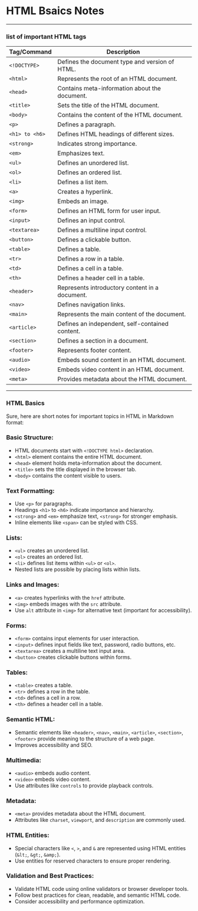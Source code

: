 # HTML Bsaics Notes

***

### list of important HTML tags

| Tag/Command     | Description                                       |
|-----------------|---------------------------------------------------|
| `<!DOCTYPE>`    | Defines the document type and version of HTML.    |
| `<html>`        | Represents the root of an HTML document.           |
| `<head>`        | Contains meta-information about the document.     |
| `<title>`       | Sets the title of the HTML document.              |
| `<body>`        | Contains the content of the HTML document.        |
| `<p>`           | Defines a paragraph.                              |
| `<h1> to <h6>`  | Defines HTML headings of different sizes.         |
| `<strong>`      | Indicates strong importance.                      |
| `<em>`          | Emphasizes text.                                  |
| `<ul>`          | Defines an unordered list.                        |
| `<ol>`          | Defines an ordered list.                          |
| `<li>`          | Defines a list item.                              |
| `<a>`           | Creates a hyperlink.                              |
| `<img>`         | Embeds an image.                                  |
| `<form>`        | Defines an HTML form for user input.              |
| `<input>`       | Defines an input control.                         |
| `<textarea>`    | Defines a multiline input control.                |
| `<button>`      | Defines a clickable button.                       |
| `<table>`       | Defines a table.                                  |
| `<tr>`          | Defines a row in a table.                         |
| `<td>`          | Defines a cell in a table.                        |
| `<th>`          | Defines a header cell in a table.                 |
| `<header>`      | Represents introductory content in a document.    |
| `<nav>`         | Defines navigation links.                         |
| `<main>`        | Represents the main content of the document.      |
| `<article>`     | Defines an independent, self-contained content.   |
| `<section>`     | Defines a section in a document.                  |
| `<footer>`      | Represents footer content.                        |
| `<audio>`       | Embeds sound content in an HTML document.         |
| `<video>`       | Embeds video content in an HTML document.         |
| `<meta>`        | Provides metadata about the HTML document.        |

***

### HTML Basics

Sure, here are short notes for important topics in HTML in Markdown format:

### Basic Structure:
- HTML documents start with `<!DOCTYPE html>` declaration.
- `<html>` element contains the entire HTML document.
- `<head>` element holds meta-information about the document.
- `<title>` sets the title displayed in the browser tab.
- `<body>` contains the content visible to users.

### Text Formatting:
- Use `<p>` for paragraphs.
- Headings `<h1>` to `<h6>` indicate importance and hierarchy.
- `<strong>` and `<em>` emphasize text, `<strong>` for stronger emphasis.
- Inline elements like `<span>` can be styled with CSS.

### Lists:
- `<ul>` creates an unordered list.
- `<ol>` creates an ordered list.
- `<li>` defines list items within `<ul>` or `<ol>`.
- Nested lists are possible by placing lists within lists.

### Links and Images:
- `<a>` creates hyperlinks with the `href` attribute.
- `<img>` embeds images with the `src` attribute.
- Use `alt` attribute in `<img>` for alternative text (important for accessibility).

### Forms:
- `<form>` contains input elements for user interaction.
- `<input>` defines input fields like text, password, radio buttons, etc.
- `<textarea>` creates a multiline text input area.
- `<button>` creates clickable buttons within forms.

### Tables:
- `<table>` creates a table.
- `<tr>` defines a row in the table.
- `<td>` defines a cell in a row.
- `<th>` defines a header cell in a table.

### Semantic HTML:
- Semantic elements like `<header>`, `<nav>`, `<main>`, `<article>`, `<section>`, `<footer>` provide meaning to the structure of a web page.
- Improves accessibility and SEO.

### Multimedia:
- `<audio>` embeds audio content.
- `<video>` embeds video content.
- Use attributes like `controls` to provide playback controls.

### Metadata:
- `<meta>` provides metadata about the HTML document.
- Attributes like `charset`, `viewport`, and `description` are commonly used.

### HTML Entities:
- Special characters like `<`, `>`, and `&` are represented using HTML entities (`&lt;`, `&gt;`, `&amp;`).
- Use entities for reserved characters to ensure proper rendering.

### Validation and Best Practices:
- Validate HTML code using online validators or browser developer tools.
- Follow best practices for clean, readable, and semantic HTML code.
- Consider accessibility and performance optimization.


